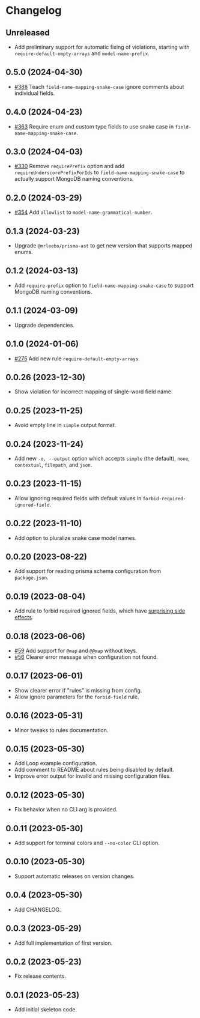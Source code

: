 # Changelog

## Unreleased

- Add preliminary support for automatic fixing of violations, starting with `require-default-empty-arrays` and `model-name-prefix`.

## 0.5.0 (2024-04-30)

- [#388](https://github.com/loop-payments/prisma-lint/issues/388) Teach `field-name-mapping-snake-case` ignore comments about individual fields.

## 0.4.0 (2024-04-23)

- [#363](https://github.com/loop-payments/prisma-lint/issues/363) Require enum and custom type fields to use snake case in `field-name-mapping-snake-case`.

## 0.3.0 (2024-04-03)

- [#330](https://github.com/loop-payments/prisma-lint/issues/330) Remove `requirePrefix` option and add `requireUnderscorePrefixForIds` to `field-name-mapping-snake-case` to actually support MongoDB naming conventions.

## 0.2.0 (2024-03-29)

- [#354](https://github.com/loop-payments/prisma-lint/issues/354) Add `allowlist` to `model-name-grammatical-number`.

## 0.1.3 (2024-03-23)

- Upgrade `@mrleebo/prisma-ast` to get new version that supports mapped enums.

## 0.1.2 (2024-03-13)

- Add `require-prefix` option to `field-name-mapping-snake-case` to support MongoDB naming conventions.

## 0.1.1 (2024-03-09)

- Upgrade dependencies.

## 0.1.0 (2024-01-06)

- [#275](https://github.com/loop-payments/prisma-lint/issues/275) Add new rule `require-default-empty-arrays`.

## 0.0.26 (2023-12-30)

- Show violation for incorrect mapping of single-word field name.

## 0.0.25 (2023-11-25)

- Avoid empty line in `simple` output format.

## 0.0.24 (2023-11-24)

- Add new `-o, --output` option which accepts `simple` (the default), `none`, `contextual`, `filepath`, and `json`.

## 0.0.23 (2023-11-15)

- Allow ignoring required fields with default values in `forbid-required-ignored-field`.

## 0.0.22 (2023-11-10)

- Add option to pluralize snake case model names.

## 0.0.20 (2023-08-22)

- Add support for reading prisma schema configuration from `package.json`.

## 0.0.19 (2023-08-04)

- Add rule to forbid required ignored fields, which have [surprising side effects](https://github.com/prisma/prisma/issues/13467).

## 0.0.18 (2023-06-06)

- [#59](https://github.com/loop-payments/prisma-lint/issues/59) Add support for `@map` and `@@map` without keys.
- [#56](https://github.com/loop-payments/prisma-lint/issues/56) Clearer error message when configuration not found.

## 0.0.17 (2023-06-01)

- Show clearer error if "rules" is missing from config.
- Allow ignore parameters for the `forbid-field` rule.

## 0.0.16 (2023-05-31)

- Minor tweaks to rules documentation.

## 0.0.15 (2023-05-30)

- Add Loop example configuration.
- Add comment to README about rules being disabled by default.
- Improve error output for invalid and missing configuration files.

## 0.0.12 (2023-05-30)

- Fix behavior when no CLI arg is provided.

## 0.0.11 (2023-05-30)

- Add support for terminal colors and `--no-color` CLI option.

## 0.0.10 (2023-05-30)

- Support automatic releases on version changes.

## 0.0.4 (2023-05-30)

- Add CHANGELOG.

## 0.0.3 (2023-05-29)

- Add full implementation of first version.

## 0.0.2 (2023-05-23)

- Fix release contents.

## 0.0.1 (2023-05-23)

- Add initial skeleton code.
